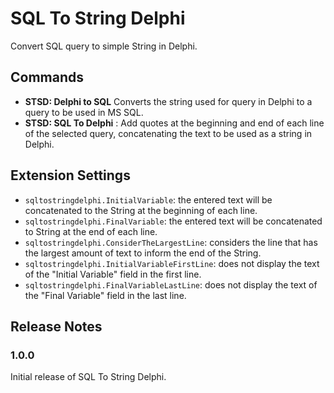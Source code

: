 # SQL To String Delphi

Convert SQL query to simple String in Delphi.

## Commands

* **STSD: Delphi to SQL** Converts the string used for query in Delphi to a query to be used in MS SQL.
* **STSD: SQL To Delphi** : Add quotes at the beginning and end of each line of the selected query, concatenating the text to be used as a string in Delphi.

## Extension Settings

* `sqltostringdelphi.InitialVariable`: the entered text will be concatenated to the String at the beginning of each line.
* `sqltostringdelphi.FinalVariable`: the entered text will be concatenated to String at the end of each line.
* `sqltostringdelphi.ConsiderTheLargestLine`: considers the line that has the largest amount of text to inform the end of the String.
* `sqltostringdelphi.InitialVariableFirstLine`: does not display the text of the "Initial Variable" field in the first line.
* `sqltostringdelphi.FinalVariableLastLine`: does not display the text of the "Final Variable" field in the last line.

## Release Notes

### 1.0.0

Initial release of SQL To String Delphi.
